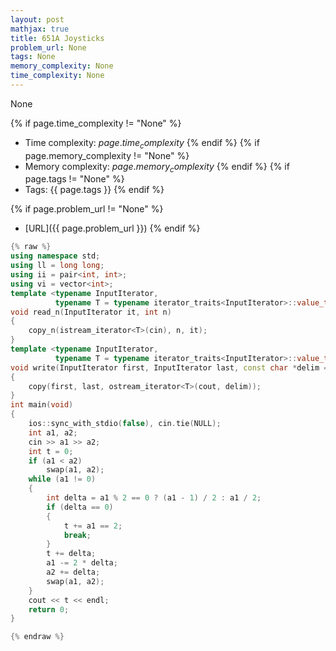 ```yaml
---
layout: post
mathjax: true
title: 651A Joysticks
problem_url: None
tags: None
memory_complexity: None
time_complexity: None
---
```


None


{% if page.time_complexity != "None" %}
- Time complexity: ${{ page.time_complexity }}$
{% endif %}
{% if page.memory_complexity != "None" %}
- Memory complexity: ${{ page.memory_complexity }}$
{% endif %}
{% if page.tags != "None" %}
- Tags: {{ page.tags }}
{% endif %}

{% if page.problem_url != "None" %}
- [URL]({{ page.problem_url }})
{% endif %}

```cpp
{% raw %}
using namespace std;
using ll = long long;
using ii = pair<int, int>;
using vi = vector<int>;
template <typename InputIterator,
          typename T = typename iterator_traits<InputIterator>::value_type>
void read_n(InputIterator it, int n)
{
    copy_n(istream_iterator<T>(cin), n, it);
}
template <typename InputIterator,
          typename T = typename iterator_traits<InputIterator>::value_type>
void write(InputIterator first, InputIterator last, const char *delim = "\n")
{
    copy(first, last, ostream_iterator<T>(cout, delim));
}
int main(void)
{
    ios::sync_with_stdio(false), cin.tie(NULL);
    int a1, a2;
    cin >> a1 >> a2;
    int t = 0;
    if (a1 < a2)
        swap(a1, a2);
    while (a1 != 0)
    {
        int delta = a1 % 2 == 0 ? (a1 - 1) / 2 : a1 / 2;
        if (delta == 0)
        {
            t += a1 == 2;
            break;
        }
        t += delta;
        a1 -= 2 * delta;
        a2 += delta;
        swap(a1, a2);
    }
    cout << t << endl;
    return 0;
}

{% endraw %}
```
